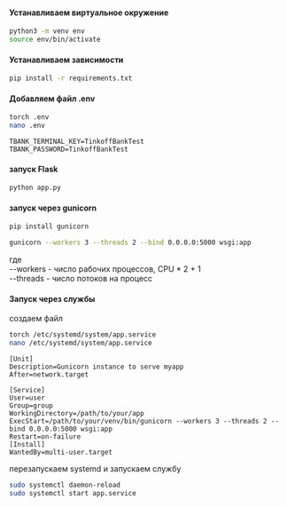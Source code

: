 #### Устанавливаем виртуальное окружение
```bash
python3 -m venv env
source env/bin/activate
```

#### Устанавливаем зависимости
```bash
pip install -r requirements.txt
```

#### Добавляем файл .env
```bash
torch .env
nano .env
```
```env
TBANK_TERMINAL_KEY=TinkoffBankTest
TBANK_PASSWORD=TinkoffBankTest
```
#### запуск Flask
```bash
python app.py
```
#### запуск через gunicorn
```bash
pip install gunicorn
```
```bash
gunicorn --workers 3 --threads 2 --bind 0.0.0.0:5000 wsgi:app
```
где \
--workers - число рабочих процессов, CPU * 2 + 1 \
--threads - число потоков на процесс

#### Запуск через службы
создаем файл 
```bash
torch /etc/systemd/system/app.service
nano /etc/systemd/system/app.service
```
```shell
[Unit]
Description=Gunicorn instance to serve myapp
After=network.target

[Service]
User=user
Group=group
WorkingDirectory=/path/to/your/app
ExecStart=/path/to/your/venv/bin/gunicorn --workers 3 --threads 2 --bind 0.0.0.0:5000 wsgi:app
Restart=on-failure
[Install]
WantedBy=multi-user.target
```
перезапускаем systemd и запускаем службу
```bash
sudo systemctl daemon-reload
sudo systemctl start app.service
```
